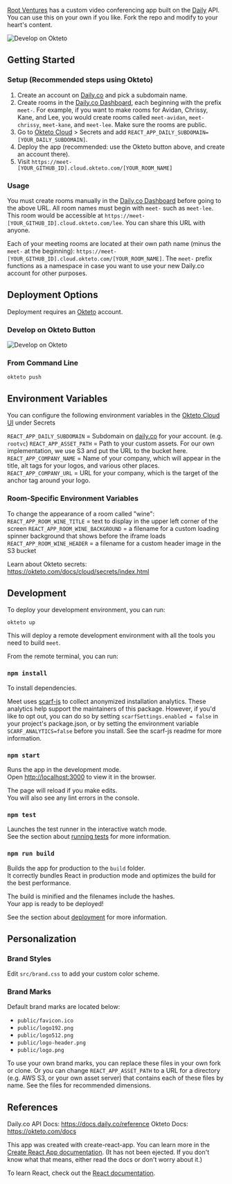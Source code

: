 [Root Ventures](root.vc) has a custom video conferencing app built on the [Daily](daily.co) API. You can use this on your own if you like. Fork the repo and modify to your heart's content.

![Develop on Okteto](https://okteto.com/develop-okteto.svg)

## Getting Started

### Setup (Recommended steps using Okteto)
1. Create an account on [Daily.co](https://daily.co) and pick a subdomain name.
1. Create rooms in the [Daily.co Dashboard](https://dashboard.daily.co), each beginning with the prefix `meet-`. For example, if you want to make rooms for Avidan, Chrissy, Kane, and Lee, you would create rooms called `meet-avidan`, `meet-chrissy`, `meet-kane`, and `meet-lee`. Make sure the rooms are public.
1. Go to [Okteto Cloud](https://cloud.okteto.com) > Secrets and add `REACT_APP_DAILY_SUBDOMAIN=[YOUR_DAILY_SUBDOMAIN]`.
1. Deploy the app (recommended: use the Okteto button above, and create an account there).
1. Visit `https://meet-[YOUR_GITHUB_ID].cloud.okteto.com/[YOUR_ROOM_NAME]`

### Usage
You must create rooms manually in the [Daily.co Dashboard](https://dashboard.daily.co) before going to the above URL. All room names must begin with `meet-` such as `meet-lee`. This room would be accessible at `https://meet-[YOUR_GITHUB_ID].cloud.okteto.com/lee`. You can share this URL with anyone.

Each of your meeting rooms are located at their own path name (minus the `meet-` at the beginning): `https://meet-[YOUR_GITHUB_ID].cloud.okteto.com/[YOUR_ROOM_NAME]`. The `meet-` prefix functions as a namespace in case you want to use your new Daily.co account for other purposes.

## Deployment Options

Deployment requires an [Okteto](https://cloud.okteto.com.com) account.

### Develop on Okteto Button

![Develop on Okteto](https://okteto.com/develop-okteto.svg)

### From Command Line

`okteto push`

## Environment Variables

You can configure the following environment variables in the [Okteto Cloud UI](https://cloud.okteto.com) under Secrets

`REACT_APP_DAILY_SUBDOMAIN` = Subdomain on [daily.co](daily.co) for your account. (e.g. `rootvc`)
`REACT_APP_ASSET_PATH` = Path to your custom assets. For our own implementation, we use S3 and put the URL to the bucket here.
`REACT_APP_COMPANY_NAME` = Name of your company, which will appear in the title, alt tags for your logos, and various other places.
`REACT_APP_COMPANY_URL` = URL for your company, which is the target of the anchor tag around your logo.

### Room-Specific Environment Variables
To change the appearance of a room called "wine":
`REACT_APP_ROOM_WINE_TITLE` = text to display in the upper left corner of the screen
`REACT_APP_ROOM_WINE_BACKGROUND` = a filename for a custom loading spinner background that shows before the iframe loads
`REACT_APP_ROOM_WINE_HEADER` = a filename for a custom header image in the S3 bucket

Learn about Okteto secrets: https://okteto.com/docs/cloud/secrets/index.html

## Development

To deploy your development environment, you can run: 

`okteto up`

This will deploy a remote development environment with all the tools you need to build `meet`.

From the remote terminal, you can run:

### `npm install`

To install dependencies.

Meet uses [scarf-js](https://github.com/scarf-sh/scarf.js) to collect anonymized installation analytics. These analytics help support the maintainers of this package. However, if you'd like to opt out, you can do so by setting `scarfSettings.enabled = false` in your project's package.json, or by setting the environment variable `SCARF_ANALYTICS=false` before you install. See the scarf-js readme for more information.

### `npm start`

Runs the app in the development mode.<br />
Open [http://localhost:3000](http://localhost:3000) to view it in the browser.

The page will reload if you make edits.<br />
You will also see any lint errors in the console.

### `npm test`

Launches the test runner in the interactive watch mode.<br />
See the section about [running tests](https://facebook.github.io/create-react-app/docs/running-tests) for more information.

### `npm run build`

Builds the app for production to the `build` folder.<br />
It correctly bundles React in production mode and optimizes the build for the best performance.

The build is minified and the filenames include the hashes.<br />
Your app is ready to be deployed!

See the section about [deployment](https://facebook.github.io/create-react-app/docs/deployment) for more information.

## Personalization

### Brand Styles

Edit `src/brand.css` to add your custom color scheme.

### Brand Marks
Default brand marks are located below:

 - `public/favicon.ico`
 - `public/logo192.png`
 - `public/logo512.png`
 - `public/logo-header.png`
 - `public/logo.png`

To use your own brand marks, you can replace these files in your own fork or clone. Or you can change `REACT_APP_ASSET_PATH` to a URL for a directory (e.g. AWS S3, or your own asset server) that contains each of these files by name. See the files for recommended dimensions.

## References

Daily.co API Docs: https://docs.daily.co/reference
Okteto Docs: https://okteto.com/docs

This app was created with create-react-app. You can learn more in the [Create React App documentation](https://facebook.github.io/create-react-app/docs/getting-started). (It has not been ejected. If you don't know what that means, either read the docs or don't worry about it.)

To learn React, check out the [React documentation](https://reactjs.org/).

